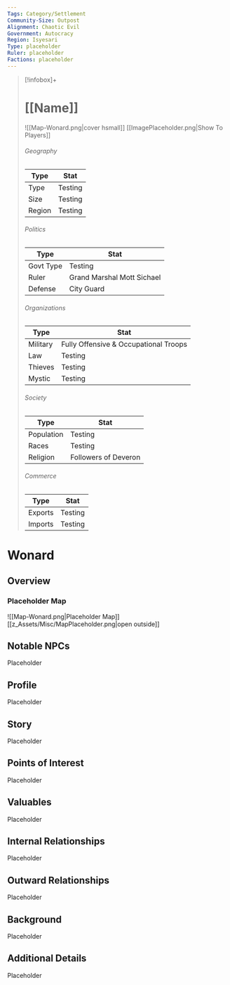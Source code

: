 ```yaml
---
Tags: Category/Settlement
Community-Size: Outpost
Alignment: Chaotic Evil
Government: Autocracy
Region: Isyesari
Type: placeholder
Ruler: placeholder
Factions: placeholder
---
```


> [!infobox]+
> # [[Name]]
> ![[Map-Wonard.png|cover hsmall]]
> [[ImagePlaceholder.png|Show To Players]]
> ###### Geography
> Type |  Stat |
> ---|---|
> Type | Testing |
> Size | Testing |
> Region | Testing |
> ###### Politics
> Type |  Stat |
> ---|---|
> Govt Type | Testing |
> Ruler | Grand Marshal Mott Sichael |
> Defense | City Guard |
> ###### Organizations
> Type |  Stat |
> ---|---|
> Military | Fully Offensive & Occupational Troops |
> Law | Testing |
> Thieves | Testing |
> Mystic | Testing |
> ###### Society
> Type |  Stat |
> ---|---|
> Population | Testing |
> Races | Testing |
> Religion | Followers of Deveron |
> ###### Commerce
> Type |  Stat |
> ---|---|
> Exports | Testing |
> Imports | Testing |


# Wonard
## Overview



### Placeholder Map
![[Map-Wonard.png|Placeholder Map]]
[[z_Assets/Misc/MapPlaceholder.png|open outside]]

## Notable NPCs
Placeholder

## Profile
Placeholder

## Story
Placeholder

## Points of Interest
Placeholder

## Valuables
Placeholder

## Internal Relationships
Placeholder

## Outward Relationships
Placeholder

## Background
Placeholder

## Additional Details
Placeholder

